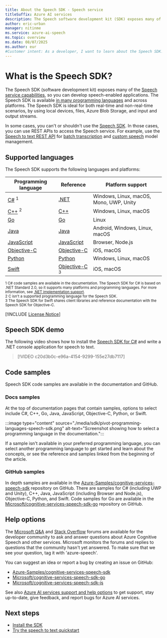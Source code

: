 ```yaml
---
title: About the Speech SDK - Speech service
titleSuffix: Azure AI services
description: The Speech software development kit (SDK) exposes many of the Speech service capabilities, making it easier to develop speech-enabled applications.
author: eric-urban
manager: nitinme
ms.service: azure-ai-speech
ms.topic: overview
ms.date: 08/07/2025
ms.author: eur
#Customer intent: As a developer, I want to learn about the Speech SDK.
---
```


# What is the Speech SDK?

The Speech SDK (software development kit) exposes many of the [Speech service capabilities](overview.md), so you can develop speech-enabled applications. The Speech SDK is available [in many programming languages](quickstarts/setup-platform.md) and across platforms. The Speech SDK is ideal for both real-time and non-real-time scenarios, by using local devices, files, Azure Blob Storage, and input and output streams.

In some cases, you can't or shouldn't use the [Speech SDK](speech-sdk.md). In those cases, you can use REST APIs to access the Speech service. For example, use the [Speech to text REST API](rest-speech-to-text.md) for [batch transcription](batch-transcription.md) and [custom speech](custom-speech-overview.md) model management.

## Supported languages

The Speech SDK supports the following languages and platforms:

| Programming language | Reference | Platform support |
|----------------------|----------|----------|
| [C#](quickstarts/setup-platform.md?pivots=programming-language-csharp) <sup>1</sup> | [.NET](/dotnet/api/microsoft.cognitiveservices.speech) | Windows, Linux, macOS, Mono, UWP, Unity |
| [C++](quickstarts/setup-platform.md?pivots=programming-language-cpp) <sup>2</sup> | [C++](/cpp/cognitive-services/speech/) | Windows, Linux, macOS |
| [Go](quickstarts/setup-platform.md?pivots=programming-language-go) | [Go](https://github.com/Microsoft/cognitive-services-speech-sdk-go) | Linux | 
| [Java](quickstarts/setup-platform.md?pivots=programming-language-java) | [Java](/java/api/com.microsoft.cognitiveservices.speech) | Android, Windows, Linux, macOS |
| [JavaScript](quickstarts/setup-platform.md?pivots=programming-language-javascript) | [JavaScript](/javascript/api/microsoft-cognitiveservices-speech-sdk/) | Browser, Node.js |
| [Objective-C](quickstarts/setup-platform.md?pivots=programming-language-objectivec) | [Objective-C](/objectivec/cognitive-services/speech/) | iOS, macOS |
| [Python](quickstarts/setup-platform.md?pivots=programming-language-python) | [Python](/python/api/azure-cognitiveservices-speech/) | Windows, Linux, macOS |
| [Swift](quickstarts/setup-platform.md?pivots=programming-language-swift) | [Objective-C](/objectivec/cognitive-services/speech/) <sup>3</sup> | iOS, macOS |

<sup>1 C# code samples are available in the documentation. The Speech SDK for C# is based on .NET Standard 2.0, so it supports many platforms and programming languages. For more information, see [.NET implementation support](/dotnet/standard/net-standard#net-implementation-support).</sup>  
<sup>2 C isn't a supported programming language for the Speech SDK.</sup>  
<sup>3 The Speech SDK for Swift shares client libraries and reference documentation with the Speech SDK for Objective-C.</sup>  

[!INCLUDE [License Notice](~/articles/ai-services/speech-service/includes/cognitive-services-speech-service-license-notice.md)]

## Speech SDK demo

The following video shows how to install the [Speech SDK for C#](quickstarts/setup-platform.md) and write a .NET console application for speech to text.

> [!VIDEO c20d3b0c-e96a-4154-9299-155e27db7117]

## Code samples

Speech SDK code samples are available in the documentation and GitHub. 

### Docs samples

At the top of documentation pages that contain samples, options to select include C#, C++, Go, Java, JavaScript, Objective-C, Python, or Swift.

:::image type="content" source="./media/sdk/pivot-programming-languages-speech-sdk.png" alt-text="Screenshot showing how to select a programming language in the documentation.":::

If a sample isn't available in your preferred programming language, you can select another programming language to get started and learn about the concepts, or see the reference and samples linked from the beginning of the article.

### GitHub samples

In depth samples are available in the [Azure-Samples/cognitive-services-speech-sdk](https://aka.ms/csspeech/samples) repository on GitHub. There are samples for C# (including UWP and Unity), C++, Java, JavaScript (including Browser and Node.js), Objective-C, Python, and Swift. Code samples for Go are available in the [Microsoft/cognitive-services-speech-sdk-go](https://github.com/Microsoft/cognitive-services-speech-sdk-go) repository on GitHub.

## Help options

The [Microsoft Q&A](/answers/topics/azure-speech.html) and [Stack Overflow](https://stackoverflow.com/questions/tagged/azure-speech) forums are available for the developer community to ask and answer questions about Azure Cognitive Speech and other services. Microsoft monitors the forums and replies to questions that the community hasn't yet answered. To make sure that we see your question, tag it with 'azure-speech'.  

You can suggest an idea or report a bug by creating an issue on GitHub:
- [Azure-Samples/cognitive-services-speech-sdk](https://aka.ms/GHspeechissues)
- [Microsoft/cognitive-services-speech-sdk-go](https://github.com/microsoft/cognitive-services-speech-sdk-go/issues)
- [Microsoft/cognitive-services-speech-sdk-js](https://github.com/microsoft/cognitive-services-speech-sdk-js/issues)

See also [Azure AI services support and help options](../cognitive-services-support-options.md?context=/azure/ai-services/speech-service/context/context) to get support, stay up-to-date, give feedback, and report bugs for Azure AI services.

## Next steps

* [Install the SDK](quickstarts/setup-platform.md)
* [Try the speech to text quickstart](./get-started-speech-to-text.md)
